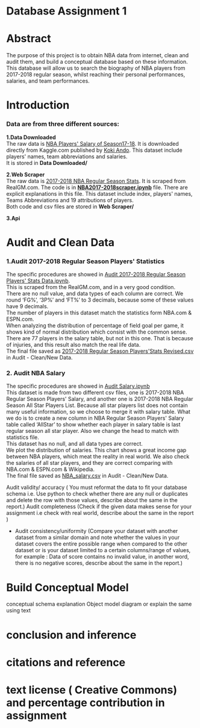 # Database Assignment 1
# Abstract
The purpose of this project is to obtain NBA data from internet, clean and audit them, and build a conceptual database based on these information. This database will allow us to search the biography of NBA players from 2017-2018 regular season, whilst reaching their personal performances, salaries, and team performances.  

# Introduction
### Data are from three different sources:
**1.Data Downloaded**\
The raw data is [NBA Players' Salary of Season17-18](https://www.kaggle.com/koki25ando/nba-season1718-salary). It is downloaded directly from Kaggle.com published by [Koki Ando](https://www.kaggle.com/koki25ando). This dataset include players' names, team abbreviations and salaries.\
It is stored in **Data Downloaded/**

**2.Web Scraper**\
The raw data is [2017-2018 NBA Regular Season Stats](https://basketball.realgm.com/nba/stats/2018/Averages/All/points/All/desc/1/Regular_Season). It is scraped from RealGM.com. The code is in **[NBA2017-2018scraper.ipynb](https://github.com/INFO6210-Spring19-02/assignment-1-group-qi-jin-dongyu-zhang/blob/master/Web%20Scraper/NBA2017-2018scraper.ipynb)** file. There are explicit explanations in this file.  This dataset include index, players' names, Teams Abbreviations and 19 attributions of players.\
Both code and csv files are stored in **Web Scraper/**

**3.Api**

# Audit and Clean Data
### 1.Audit 2017-2018 Regular Season Players' Statistics
The specific procedures are showed in [Audit 2017-2018 Regular Season Players' Stats Data.ipynb](https://github.com/INFO6210-Spring19-02/assignment-1-group-qi-jin-dongyu-zhang/blob/master/Audit%20-%20Clean/Audit%202017-2018%20Regular%20Season%20Players'%20Stats%20Data.ipynb).\
This is scraped from the RealGM.com, and in a very good condition.  \
There are no null value, and data types of each column are correct. We round  ‘FG%’, ‘3P%’ and ‘FT%’ to 3 decimals, because some of these values have 9 decimals.\
The number of players in this dataset match the statistics form NBA.com & ESPN.com.\
When analyzing the distribution of percentage of field goal per game, it shows kind of normal distribution which consist with the common sense.\
There are 77 players in the salary table, but not in this one. That is because of injuries, and this result also match the real life data.\
The final file saved as [2017-2018 Regular Season Players'Stats Revised.csv](https://github.com/INFO6210-Spring19-02/assignment-1-group-qi-jin-dongyu-zhang/blob/master/Audit%20-%20Clean/New%20Data/2017-2018%20Regular%20Season%20Players'Stats%20Revised.csv) in Audit - Clean/New Data.

### 2. Audit NBA Salary
The specific procedures are showed in [Audit Salary.ipynb](https://github.com/uttgeorge/Database-Assignment-1/blob/master/Audit%20-%20Clean/Audit%20Salary%20.ipynb)\
This dataset is made from two different csv files, one is  2017-2018 NBA Regular Season Players' Salary, and another one is 2017-2018 NBA Regular Season All Star Players List. Because all star players list does not contain many useful information, so we choose to merge it with salary table. What we do is to create a new column in NBA Regular Season Players' Salary table called ‘AllStar’ to show whether each player in salary table is last regular season all star player. Also we change the head to match with statistics file.\
This dataset has no null, and all data types are correct.\
We plot the distribution of salaries. This chart shows a great income gap between NBA players, which meat the reality in real world. We also check the salaries of all star players, and they are correct comparing with NBA.com & ESPN.com & Wikipedia. \
The final file saved as  [NBA_salary.csv](https://github.com/uttgeorge/Database-Assignment-1/blob/master/Audit%20-%20Clean/New%20Data/NBA_salary.csv) in Audit - Clean/New Data.


Audit validity/ accuracy ( You must  reformat the data to fit your database schema i.e. Use python to check whether there are any null or duplicates and delete the row with those values, describe about the same in the report.)
Audit completeness (Check if the given data makes sense for your assignment i.e check with real world, describe about the same in the report )
- Audit consistency/uniformity (Compare your dataset with another dataset from a similar domain and note whether the values in your dataset covers the entire possible range when compared to the other dataset or is your dataset limited to a certain columns/range of values, for example : Data of score contains no invalid value, in another word, there is no negative scores, describe about the same in the report.)

# Build Conceptual Model
conceptual schema explanation
Object model diagram or explain the same using text

# conclusion and inference

# citations and reference

# text license ( Creative Commons) and percentage contribution in assignment



